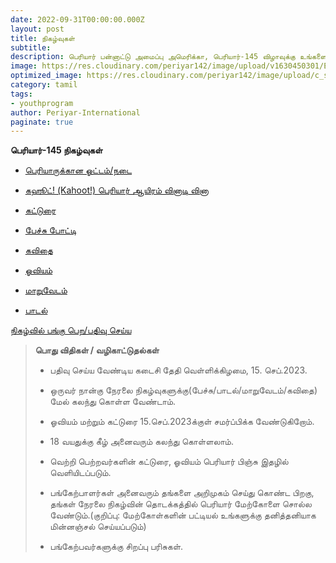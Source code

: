 ```yaml
---
date: 2022-09-31T00:00:00.000Z
layout: post
title: நிகழ்வுகள்
subtitle:
description: பெரியார் பன்னாட்டு அமைப்பு அமெரிக்கா, பெரியார்-145 விழாவுக்கு உங்களை அன்புடன் வரவேற்கிறது.
image: https://res.cloudinary.com/periyar142/image/upload/v1630450301/Events_v5cbtp.jpg
optimized_image: https://res.cloudinary.com/periyar142/image/upload/c_scale,w_380/v1630450301/Events_v5cbtp.jpg
category: tamil
tags:
- youthprogram
author: Periyar-International
paginate: true
---
```



**பெரியார்-145 நிகழ்வுகள்**

  

- [பெரியாருக்கான ஓட்டம்/நடை](/tamil-runforperiyar/)

- [கஹூட்! (Kahoot!) பெரியார் ஆயிரம் வினாடி வினா](/tamil-Kahoot/)

- [கட்டுரை](/tamil-katturai/)

- [பேச்சு போட்டி](/tamil-quote/)

- [கவிதை](/tamil-kavithai/)

- [ஓவியம்](/tamil-oviyam/)

- [மாறுவேடம்](/tamil-maruvedam/)

- [பாடல்](/tamil-padal/)

[நிகழ்வில் பங்கு பெற/பதிவு செய்ய](/tamil-register/)

  

> **பொது விதிகள் / வழிகாட்டுதல்கள்**
> 
> - பதிவு செய்ய வேண்டிய கடைசி தேதி வெள்ளிக்கிழமை, 15. செப்.2023.
> 
> - ஒருவர் நான்கு நேரலை நிகழ்வுகளுக்கு(பேச்சு/பாடல்/மாறுவேடம்/கவிதை) மேல் கலந்து கொள்ள வேண்டாம்.
> 
> - ஓவியம் மற்றும் கட்டுரை 15.செப்.2023க்குள் சமர்ப்பிக்க வேண்டுகிறோம்.
> 
> - 18 வயதுக்கு கீழ் அனைவரும் கலந்து கொள்ளலாம்.
> 
> - வெற்றி பெற்றவர்களின் கட்டுரை, ஓவியம் பெரியார் பிஞ்சு இதழில் வெளியிடப்படும்.
> 
> - பங்கேற்பாளர்கள் அனைவரும் தங்களை அறிமுகம் செய்து கொண்ட பிறகு, தங்கள் நேரலை நிகழ்வின் தொடக்கத்தில் பெரியார் மேற்கோளை சொல்ல
> வேண்டும்.(குறிப்பு: மேற்கோள்களின் பட்டியல் உங்களுக்கு தனித்தனியாக
> மின்னஞ்சல் செய்யப்படும்)
> 
> - பங்கேற்பவர்களுக்கு சிறப்பு பரிசுகள்.